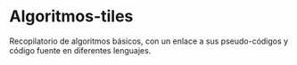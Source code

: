 # Algoritmos-tiles
Recopilatorio de algoritmos básicos, con un enlace a sus pseudo-códigos y código fuente en diferentes lenguajes.
